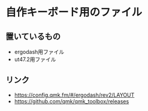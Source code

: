 # 自作キーボード用のファイル

## 置いているもの
- ergodash用ファイル
- ut47.2用ファイル

## リンク
- https://config.qmk.fm/#/ergodash/rev2/LAYOUT
- https://github.com/qmk/qmk_toolbox/releases